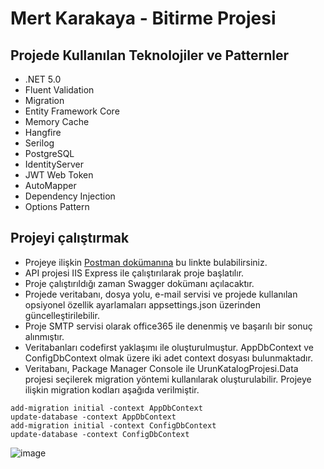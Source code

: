 # Mert Karakaya - Bitirme Projesi

## Projede Kullanılan Teknolojiler ve Patternler
- .NET 5.0
- Fluent Validation
- Migration
- Entity Framework Core
- Memory Cache
- Hangfire
- Serilog
- PostgreSQL
- IdentityServer
- JWT Web Token
- AutoMapper
- Dependency Injection
- Options Pattern

## Projeyi çalıştırmak
- Projeye ilişkin [Postman dokümanına](https://documenter.getpostman.com/view/16058133/VUqptcxm) bu linkte bulabilirsiniz.
- API projesi IIS Express ile çalıştırılarak proje başlatılır.
- Proje çalıştırıldığı zaman Swagger dokümanı açılacaktır.
- Projede veritabanı, dosya yolu, e-mail servisi ve projede kullanılan opsiyonel özellik ayarlamaları appsettings.json üzerinden güncelleştirilebilir.
- Proje SMTP servisi olarak office365 ile denenmiş ve başarılı bir sonuç alınmıştır.
- Veritabanları codefirst yaklaşımı ile oluşturulmuştur. AppDbContext ve ConfigDbContext olmak üzere iki adet context dosyası bulunmaktadır.
- Veritabanı, Package Manager Console ile UrunKatalogProjesi.Data projesi seçilerek migration yöntemi kullanılarak oluşturulabilir. Projeye ilişkin migration kodları aşağıda verilmiştir.
```
add-migration initial -context AppDbContext
update-database -context AppDbContext
add-migration initial -context ConfigDbContext
update-database -context ConfigDbContext
```

![image](https://user-images.githubusercontent.com/44789033/185818563-4be3e066-78db-4353-a98b-b0483c680273.png)
